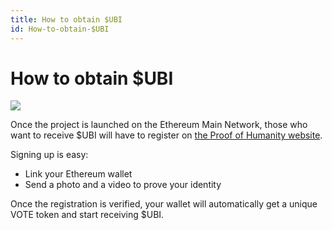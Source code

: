 ```yaml
---
title: How to obtain $UBI
id: How-to-obtain-$UBI  
---
```


# How to obtain $UBI

<img src="consensus.svg" class="feat-img">

Once the project is launched on the Ethereum Main Network, those who want to receive $UBI will have to register on [the Proof of Humanity website](https://proofofhumanity.xyz/).

Signing up is easy:

- Link your Ethereum wallet
- Send a photo and a video to prove your identity

Once the registration is verified, your wallet will automatically get a unique VOTE token and start receiving $UBI.
